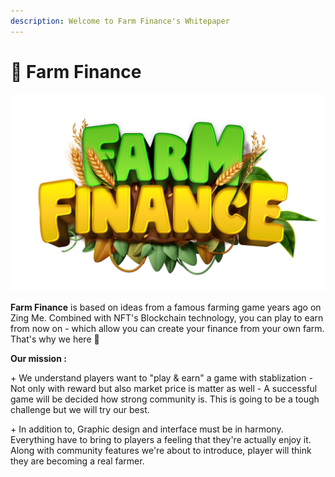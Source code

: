 ```yaml
---
description: Welcome to Farm Finance's Whitepaper
---
```


# 🌽 Farm Finance

![](<.gitbook/assets/new 2323.jpg>)

**Farm Finance** is based on ideas from a famous farming game years ago on Zing Me. Combined with NFT's Blockchain technology, you can play to earn from now on - which allow you can create your finance from your own farm. That's why we here :tada:

**Our mission :**&#x20;

&#x20;    \+ We understand players want to "play & earn" a game with stablization - Not only with reward but also market price is matter as well - A successful game will be decided how strong community is. This is going to be a tough challenge but we will try our best.

&#x20;    \+ In addition to, Graphic design and interface must be in harmony. Everything have to bring to players a feeling that they're actually enjoy it. Along with community features we're about to introduce, player will think they are becoming a real farmer.&#x20;
